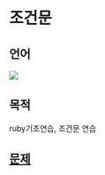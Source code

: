 # 조건문
## 언어
<div>
    <img src="https://img.shields.io/badge/Ruby-CC342D?style=flat-square&logo=Ruby&logoColor=white">
</div>

## 목적

ruby기초연습, 조건문 연습

## [문제](https://www.acmicpc.net/step/4)

